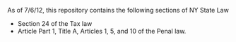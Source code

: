 As of 7/6/12, this repository contains the following sections of NY State Law

* Section 24 of the Tax law
* Article Part 1, Title A, Articles 1, 5, and 10 of the Penal law.
